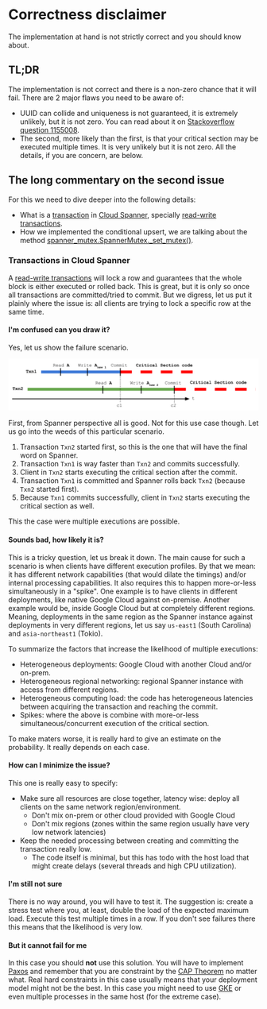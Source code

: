 # Correctness disclaimer

The implementation at hand is not strictly correct and you should know about.

## TL;DR

The implementation is not correct and there is a non-zero chance that it will fail.
There are 2 major flaws you need to be aware of:
* UUID can collide and uniqueness is not guaranteed, it is extremely unlikely, but it is not zero.
  You can read about it on [Stackoverflow question 1155008](https://stackoverflow.com/questions/1155008/how-unique-is-uuid).
* The second, more likely than the first, is that your critical section may be executed multiple times.
  It is very unlikely but it is not zero. All the details, if you are concern, are below.

## The long commentary on the second issue

For this we need to dive deeper into the following details:
* What is a [transaction](https://cloud.google.com/spanner/docs/transactions) in [Cloud Spanner](https://cloud.google.com/spanner), specially [read-write transactions](https://cloud.google.com/spanner/docs/transactions#rw_transaction_properties).
* How we implemented the conditional upsert, we are talking about the method [spanner_mutex.SpannerMutex._set_mutex()](./code/src/py_spanner_mutex/spanner_mutex.py).

### Transactions in Cloud Spanner

A [read-write transactions](https://cloud.google.com/spanner/docs/transactions#rw_transaction_properties) will lock a row and guarantees that the whole block is either executed or rolled back.
This is great, but it is only so once all transactions are committed/tried to commit.
But we digress, let us put it plainly where the issue is: all clients are trying to lock a specific row at the same time.

#### I'm confused can you draw it?

Yes, let us show the failure scenario.

![double_execution](../doc/design/double_execution.png)

First, from Spanner perspective all is good.
Not for this use case though.
Let us go into the weeds of this particular scenario.

1. Transaction ``Txn2`` started first, so this is the one that will have the final word on Spanner.
1. Transaction ``Txn1`` is way faster than ``Txn2`` and commits successfully.
1. Client in ``Txn2`` starts executing the critical section after the commit.
1. Transaction ``Txn1`` is committed and Spanner rolls back ``Txn2`` (because ``Txn2`` started first).
1. Because ``Txn1`` commits successfully, client in ``Txn2`` starts executing the critical section as well.

This the case were multiple executions are possible.

#### Sounds bad, how likely it is?

This is a tricky question, let us break it down.
The main cause for such a scenario is when clients have different execution profiles.
By that we mean: it has different network capabilities (that would dilate the timings) and/or internal processing capabilities.
It also requires this to happen more-or-less simultaneously in a "spike".
One example is to have clients in different deployments, like native Google Cloud against on-premise.
Another example would be, inside Google Cloud but at completely different regions.
Meaning, deployments in the same region as the Spanner instance against deployments in very different regions, let us say ``us-east1`` (South Carolina) and ``asia-northeast1`` (Tokio).

To summarize the factors that increase the likelihood of multiple executions:
* Heterogeneous deployments: Google Cloud with another Cloud and/or on-prem.
* Heterogeneous regional networking: regional Spanner instance with access from different regions.
* Heterogeneous computing load: the code has heterogeneous latencies between acquiring the transaction and reaching the commit.
* Spikes: where the above is combine with more-or-less simultaneous/concurrent execution of the critical section.

To make maters worse, it is really hard to give an estimate on the probability.
It really depends on each case.

#### How can I minimize the issue?

This one is really easy to specify:
* Make sure all resources are close together, latency wise: deploy all clients on the same network region/environment.
  * Don't mix on-prem or other cloud provided with Google Cloud
  * Don't mix regions (zones within the same region usually have very low network latencies)
* Keep the needed processing between creating and committing the transaction really low.
  * The code itself is minimal, but this has todo with the host load that might create delays (several threads and high CPU utilization).

#### I'm still not sure

There is no way around, you will have to test it.
The suggestion is: create a stress test where you, at least, double the load of the expected maximum load.
Execute this test multiple times in a row.
If you don't see failures there this means that the likelihood is very low.

#### But it cannot fail for me

In this case you should **not** use this solution.
You will have to implement [Paxos](https://people.cs.rutgers.edu/~pxk/417/notes/paxos.html) and remember that you are constraint by the [CAP Theorem](https://en.wikipedia.org/wiki/CAP_theorem) no matter what.
Real hard constraints in this case usually means that your deployment model might not be the best.
In this case you might need to use [GKE](https://cloud.google.com/kubernetes-engine) or even multiple processes in the same host (for the extreme case).
